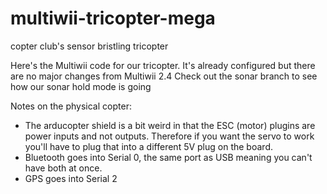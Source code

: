 # multiwii-tricopter-mega
copter club's sensor bristling tricopter

Here's the Multiwii code for our tricopter.
It's already configured but there are no major changes from Multiwii 2.4
Check out the sonar branch to see how our sonar hold mode is going

Notes on the physical copter: 
- The arducopter shield is a bit weird in that the ESC (motor) plugins are power inputs and not outputs. Therefore if you want the servo to work you'll have to plug that into a different 5V plug on the board.
- Bluetooth goes into Serial 0, the same port as USB meaning you can't have both at once.
- GPS goes into Serial 2

